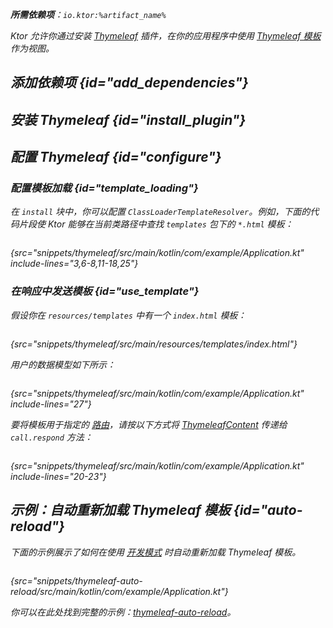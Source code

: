[//]: # (title: Thymeleaf)

<show-structure for="chapter" depth="2"/>
<primary-label ref="server-plugin"/>

<var name="plugin_name" value="Thymeleaf"/>
<var name="package_name" value="io.ktor.server.thymeleaf"/>
<var name="artifact_name" value="ktor-server-thymeleaf"/>

<tldr>
<p>
<b>所需依赖项</b>：<code>io.ktor:%artifact_name%</code>
</p>
<var name="example_name" value="thymeleaf"/>
<include from="lib.topic" element-id="download_example"/>
<include from="lib.topic" element-id="native_server_not_supported"/>
</tldr>

Ktor 允许你通过安装 [Thymeleaf](https://api.ktor.io/ktor-server/ktor-server-plugins/ktor-server-thymeleaf/io.ktor.server.thymeleaf/-thymeleaf) 插件，在你的应用程序中使用 [Thymeleaf 模板](https://www.thymeleaf.org/) 作为视图。

## 添加依赖项 {id="add_dependencies"}

<include from="lib.topic" element-id="add_ktor_artifact_intro"/>
<include from="lib.topic" element-id="add_ktor_artifact"/>

## 安装 Thymeleaf {id="install_plugin"}

<include from="lib.topic" element-id="install_plugin"/>

## 配置 Thymeleaf {id="configure"}
### 配置模板加载 {id="template_loading"}
在 `install` 块中，你可以配置 `ClassLoaderTemplateResolver`。例如，下面的代码片段使 Ktor 能够在当前类路径中查找 `templates` 包下的 `*.html` 模板：
```kotlin
```
{src="snippets/thymeleaf/src/main/kotlin/com/example/Application.kt" include-lines="3,6-8,11-18,25"}

### 在响应中发送模板 {id="use_template"}
假设你在 `resources/templates` 中有一个 `index.html` 模板：
```html
```
{src="snippets/thymeleaf/src/main/resources/templates/index.html"}

用户的数据模型如下所示：
```kotlin
```
{src="snippets/thymeleaf/src/main/kotlin/com/example/Application.kt" include-lines="27"}

要将模板用于指定的 [路由](server-routing.md)，请按以下方式将 [ThymeleafContent](https://api.ktor.io/ktor-server/ktor-server-plugins/ktor-server-thymeleaf/io.ktor.server.thymeleaf/-thymeleaf-content/index.html) 传递给 `call.respond` 方法：
```kotlin
```
{src="snippets/thymeleaf/src/main/kotlin/com/example/Application.kt" include-lines="20-23"}

## 示例：自动重新加载 Thymeleaf 模板 {id="auto-reload"}

下面的示例展示了如何在使用 [开发模式](server-development-mode.topic) 时自动重新加载 Thymeleaf 模板。

```kotlin
```
{src="snippets/thymeleaf-auto-reload/src/main/kotlin/com/example/Application.kt"}

你可以在此处找到完整的示例：[thymeleaf-auto-reload](https://github.com/ktorio/ktor-documentation/tree/%ktor_version%/codeSnippets/snippets/thymeleaf-auto-reload)。